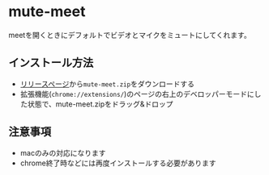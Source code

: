 # mute-meet
meetを開くときにデフォルトでビデオとマイクをミュートにしてくれます。

## インストール方法
 - [リリースページ](https://github.com/okaponta/mute-meet/releases/)から`mute-meet.zip`をダウンロードする
 - 拡張機能(`chrome://extensions/`)のページの右上のデベロッパーモードにした状態で、mute-meet.zipをドラッグ&ドロップ

## 注意事項
 - macのみの対応になります
 - chrome終了時などには再度インストールする必要があります
